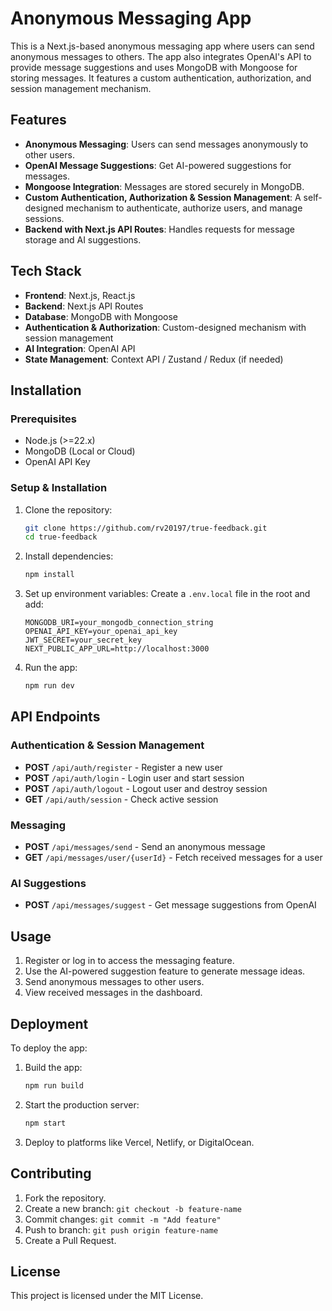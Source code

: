 # Anonymous Messaging App

This is a Next.js-based anonymous messaging app where users can send anonymous messages to others. The app also
integrates OpenAI's API to provide message suggestions and uses MongoDB with Mongoose for storing messages. It features
a custom authentication, authorization, and session management mechanism.

## Features

- **Anonymous Messaging**: Users can send messages anonymously to other users.
- **OpenAI Message Suggestions**: Get AI-powered suggestions for messages.
- **Mongoose Integration**: Messages are stored securely in MongoDB.
- **Custom Authentication, Authorization & Session Management**: A self-designed mechanism to authenticate, authorize
  users, and manage sessions.
- **Backend with Next.js API Routes**: Handles requests for message storage and AI suggestions.

## Tech Stack

- **Frontend**: Next.js, React.js
- **Backend**: Next.js API Routes
- **Database**: MongoDB with Mongoose
- **Authentication & Authorization**: Custom-designed mechanism with session management
- **AI Integration**: OpenAI API
- **State Management**: Context API / Zustand / Redux (if needed)

## Installation

### Prerequisites

- Node.js (>=22.x)
- MongoDB (Local or Cloud)
- OpenAI API Key

### Setup & Installation

1. Clone the repository:
   ```sh
   git clone https://github.com/rv20197/true-feedback.git
   cd true-feedback
   ```
2. Install dependencies:
   ```sh
   npm install
   ```
3. Set up environment variables:
   Create a `.env.local` file in the root and add:
   ```env
   MONGODB_URI=your_mongodb_connection_string
   OPENAI_API_KEY=your_openai_api_key
   JWT_SECRET=your_secret_key
   NEXT_PUBLIC_APP_URL=http://localhost:3000
   ```
4. Run the app:
   ```sh
   npm run dev
   ```

## API Endpoints

### Authentication & Session Management

- **POST** `/api/auth/register` - Register a new user
- **POST** `/api/auth/login` - Login user and start session
- **POST** `/api/auth/logout` - Logout user and destroy session
- **GET** `/api/auth/session` - Check active session

### Messaging

- **POST** `/api/messages/send` - Send an anonymous message
- **GET** `/api/messages/user/{userId}` - Fetch received messages for a user

### AI Suggestions

- **POST** `/api/messages/suggest` - Get message suggestions from OpenAI

## Usage

1. Register or log in to access the messaging feature.
2. Use the AI-powered suggestion feature to generate message ideas.
3. Send anonymous messages to other users.
4. View received messages in the dashboard.

## Deployment

To deploy the app:

1. Build the app:
   ```sh
   npm run build
   ```
2. Start the production server:
   ```sh
   npm start
   ```
3. Deploy to platforms like Vercel, Netlify, or DigitalOcean.

## Contributing

1. Fork the repository.
2. Create a new branch: `git checkout -b feature-name`
3. Commit changes: `git commit -m "Add feature"`
4. Push to branch: `git push origin feature-name`
5. Create a Pull Request.

## License

This project is licensed under the MIT License.

